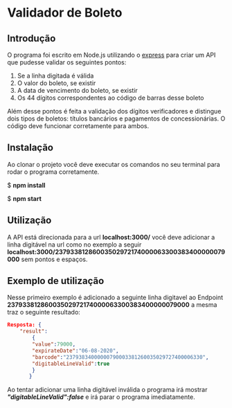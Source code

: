 # Validador de Boleto

## Introdução

O programa foi escrito em Node.js utilizando o [express](https://www.npmjs.com/package/express) para criar um API que pudesse validar os seguintes pontos:

1. Se a linha digitada é válida
2. O valor do boleto, se existir
3. A data de vencimento do boleto, se existir
4. Os 44 dígitos correspondentes ao código de barras desse boleto

Além desse pontos é feita a validação dos dígitos verificadores e distingue dois tipos de boletos: títulos bancários e pagamentos de concessionárias. O código deve funcionar corretamente para ambos.

## Instalação

Ao clonar o projeto você deve executar os comandos no seu terminal para rodar o programa corretamente.

$ **npm install** 

$ **npm start**

## Utilização

A API está direcionada para a url **localhost:3000/** você deve adicionar a linha digitável na url como no exemplo a seguir **localhost:3000/23793381286003502972174000063300383400000079000** sem pontos e espaços.

## Exemplo de utilização

Nesse primeiro exemplo é adicionado a seguinte linha digitavel ao Endpoint **23793381286003502972174000063300383400000079000** a mesma traz o seguinte resultado:

```json
Resposta: {
	"result":
		{
		"value":79000,
		"expirateDate":"06-08-2020",
		"barcode":"23793834000000790003381260035029727400006330",
		"digitableLineValid":true
		}
	   } 
```

Ao tentar adicionar uma linha digitável inválida o programa irá mostrar ***"digitableLineValid":false*** e irá parar o programa imediatamente.
